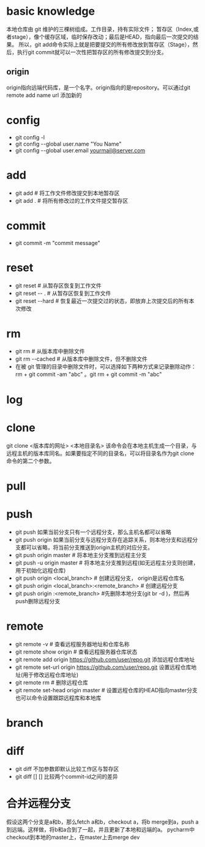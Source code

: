 # basic knowledge
本地仓库由 git 维护的三棵树组成。工作目录，持有实际文件； 暂存区（Index,或者stage），像个缓存区域，临时保存改动；最后是HEAD，指向最后一次提交的结果。
所以，git add命令实际上就是把要提交的所有修改放到暂存区（Stage），然后，执行git commit就可以一次性把暂存区的所有修改提交到分支。
## origin
origin指向远端代码库，是一个名字。origin指向的是repository。可以通过git remote add name url 添加新的

# config
* git config -l 
* git config --global user.name "You Name"
* git config --global user.email yourmail@server.com

# add
* git add <file> # 将工作文件修改提交到本地暂存区
* git add . # 将所有修改过的工作文件提交暂存区

# commit
* git commit -m "commit message"

# reset
* git reset <file> # 从暂存区恢复到工作文件
* git reset -- . # 从暂存区恢复到工作文件
* git reset --hard # 恢复最近一次提交过的状态，即放弃上次提交后的所有本次修改

# rm
* git rm <file> # 从版本库中删除文件
* git rm <file> --cached # 从版本库中删除文件，但不删除文件
* 在被 git 管理的目录中删除文件时，可以选择如下两种方式来记录删除动作：rm + git commit -am "abc" 。git rm + git commit -m "abc"

# log

# clone
git clone <版本库的网址> <本地目录名> 该命令会在本地主机生成一个目录，与远程主机的版本库同名。如果要指定不同的目录名，可以将目录名作为git clone命令的第二个参数。

# pull


# push
* git push 如果当前分支只有一个远程分支，那么主机名都可以省略
* git push origin  如果当前分支与远程分支存在追踪关系，则本地分支和远程分支都可以省略，将当前分支推送到origin主机的对应分支。
* git push origin master # 将本地主分支推到远程主分支
* git push -u origin master # 将本地主分支推到远程(如无远程主分支则创建，用于初始化远程仓库)
* git push origin <local_branch> # 创建远程分支， origin是远程仓库名
* git push origin <local_branch>:<remote_branch> # 创建远程分支
* git push origin :<remote_branch> #先删除本地分支(git br -d <branch>)，然后再push删除远程分支

# remote
* git remote -v # 查看远程服务器地址和仓库名称
* git remote show origin # 查看远程服务器仓库状态
* git remote add origin https://github.com/user/repo.git 添加远程仓库地址
* git remote set-url origin https://github.com/user/repo.git 设置远程仓库地址(用于修改远程仓库地址) 
* git remote rm <repository> # 删除远程仓库
* git remote set-head origin master # 设置远程仓库的HEAD指向master分支
也可以命令设置跟踪远程库和本地库

# branch

# diff
* git diff 不加参数即默认比较工作区与暂存区
* git diff [<commit-id>] [<commit-id>] 比较两个commit-id之间的差异


# 合并远程分支
假设这两个分支是a和b，那么fetch a和b，checkout a，将b merge到a，push a到远端。这样做，将b和a合到了一起，并且更新了本地和远端的a。
pycharm中
checkout到本地的master上，在master上去merge dev
